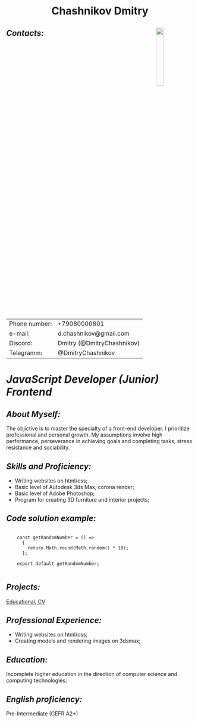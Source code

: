 
# <p align="center">Chashnikov Dmitry</p> <img src="https://user-images.githubusercontent.com/106177495/172101419-f74de6ec-146d-4bc8-82d4-ac373815fe3a.jpg" width="20%" align="right">
## <i>Contacts:</i>
<table>
  <tr>
    <td>Phone number:</td>
    <td>+79080000801</td>
  </tr>
  <tr>
    <td>e-mail:</td>
    <td>d.chashnikov@gmail.com</td>
  </tr>
    <tr>
    <td>Discord:</td>
    <td>Dmitry (@DmitryChashnikov)</td>
  </tr>
  <tr>
    <td>Telegramm:</td>
    <td>@DmitryChashnikov</td>
  </tr>
 </table>
 
# <i>JavaScript Developer (Junior) Frontend</i>

## <i>About Myself:</i>
  <p>
    The objictive is to master the specialty of a front-end developer.
    I prioritize professional and personal growth.
    My assumptions involve high performance, perseverance in achieving goals and completing tasks, stress resistance and sociability.
  </p>
  
## <i>Skills and Proficiency:</i>
  <ul>
    <li>Writing websites on html/css;</li>
    <li>Basic level of Autodesk 3ds Max, corona render;</li>
    <li>Basic level of Adobe Photoshop;</li>
    <li>Program for creating 3D furniture and interior projects;</li>
  </ul>
    
## <i>Code solution example:</i>
  <pre><code>
    const getRandomNumber = () => 
      {
        return Math.round(Math.random() * 10);
      };

    export default getRandomNumber;
  </code></pre>

## <i>Projects:</i>
  [Educational, CV](https://github.com/DmitryChashnikov/rsschool-cv/edit/gh-pages/cv.md)
  
## <i>Professional Experience:</i>
  <ul>
    <li>Writing websites on html/css;</li>
    <li>Creating models and rendering images on 3dsmax;</li>
  </ul>
  
## <i>Education:</i>
<p>Incomplete higher education in the direction of computer science and computing technologies;</p>

## <i>English proficiency:</i>
<p>Pre-Intermediate (CEFR A2+)</p>
